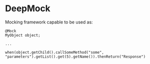 # DeepMock

Mocking framework capable to be used as:

    @Mock
    MyObject object;
    
    ...
    
    when(object.getChild().callSomeMethod("some", "parameters").getList().get(5).getName()).thenReturn("Response")
